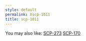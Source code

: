 ```yaml
---
style: default
permalink: Xscp-1011
title: scp-1011
---
```

You may also like:
[SCP-273](http://scp-wiki.net/scp-273)
[SCP-170](http://scp-wiki.net/scp-170)